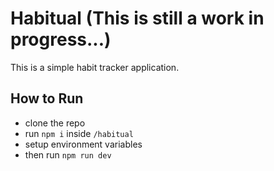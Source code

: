 # Habitual (This is still a work in progress...)

This is a simple habit tracker application.

## How to Run
- clone the repo
- run `npm i`  inside `/habitual`
- setup environment variables
- then run `npm run dev`
